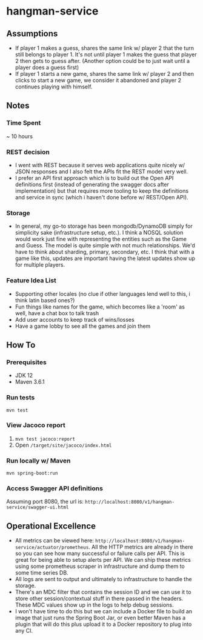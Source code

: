 # hangman-service

## Assumptions
* If player 1 makes a guess, shares the same link w/ player 2 that the turn still belongs to player 1. It's not until 
player 1 makes the guess that player 2 then gets to guess after. (Another option could be to just wait until a player does a guess first)
* If player 1 starts a new game, shares the same link w/ player 2 and then clicks to start a new game, we consider it 
abandoned and player 2 continues playing with himself. 

## Notes
### Time Spent
~ 10 hours

### REST decision
* I went with REST because it serves web applications quite nicely w/ JSON responses and I also felt the APIs fit the REST model very well.
* I prefer an API first approach which is to build out the Open API definitions first (instead of generating the swagger docs after implementation) 
  but that requires more tooling to keep the definitions and service in sync (which i haven't done before w/ REST/Open API).

### Storage
* In general, my go-to storage has been mongodb/DynamoDB simply for simplicity sake (infrastructure setup, etc.). I think a NOSQL solution
would work just fine with representing the entities such as the Game and Guess. The model is quite simple with not much relationships. We'd have to think
  about sharding, primary, secondary, etc. I think that with a game like this, updates are important having the latest updates show up for multiple players.

### Feature Idea List
* Supporting other locales (no clue if other languages lend well to this, i think latin based ones?)
* Fun things like names for the game, which becomes like a 'room' as well, have a chat box to talk trash
* Add user accounts to keep track of wins/losses
* Have a game lobby to see all the games and join them

## How To
### Prerequisites
* JDK 12
* Maven 3.6.1 

### Run tests
`mvn test`

### View Jacoco report
1. `mvn test jacoco:report`
1. Open `/target/site/jacoco/index.html`

### Run locally w/ Maven
`mvn spring-boot:run`

### Access Swagger API definitions
Assuming port 8080, the url is: `http://localhost:8080/v1/hangman-service/swagger-ui.html`

## Operational Excellence
* All metrics can be viewed here: `http://localhost:8080/v1/hangman-service/actuator/prometheus`. All the HTTP metrics are
  already in there so you can see how many successful or failure calls per API. This is great for being able to setup alerts per API.
  We can ship these metrics using some prometheus scraper in infrastructure and dump them to some time series DB.
* All logs are sent to output and ultimately to infrastructure to handle the storage. 
* There's an MDC filter that contains the session ID and we can use it to store other session/contextual stuff in there passed in the headers. 
    These MDC values show up in the logs to help debug sessions.
* I won't have time to do this but we can include a Docker file to build an image that just runs the Spring Boot Jar, or even better Maven
has a plugin that will do this plus upload it to a Docker repository to plug into any CI.